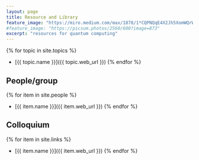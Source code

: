 ```yaml
---
layout: page
title: Resource and Library
feature_image: "https://miro.medium.com/max/1878/1*CQPNQqE4X2Jh5XomWQrWQQ.png"
#feature_image: "https://picsum.photos/2560/600?image=873"
excerpt: "resources for quantum computing"
---
```


{% for topic in site.topics %}
*  [{{ topic.name }}]({{ topic.web_url }})
{% endfor %}

## People/group
{% for item in site.people %}
* [{{ item.name }}]({{ item.web_url }})
{% endfor %}

## Colloquium
{% for item in site.links %}
* [{{ item.name }}]({{ item.web_url }})
{% endfor %}



